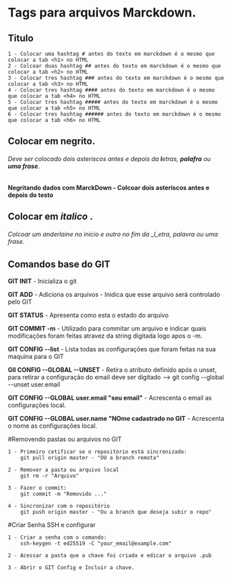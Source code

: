 
# Tags para arquivos Marckdown.
## Titulo 
    1 - Colocar uma hashtag # antes do texto em marckdown é o mesmo que colocar a tab <h1> no HTML
    2 - Colcoar duas hashtag ## antes do texto em marckdown é o mesmo que colocar a tab <h2> no HTML
    3 - Colocar tres hashtag ### antes do texto em marckdown é o mesmo que colocar a tab <h3> no HTML
    4 - Colocar tres hashtag #### antes do texto em marckdown é o mesmo que colocar a tab <h4> no HTML
    5 - Colocar tres hashtag ##### antes do texto em marckdown é o mesmo que colocar a tab <h5> no HTML
    6 - Colocar tres hashtag ###### antes do texto em marckdown é o mesmo que colocar a tab <h6> no HTML


## Colocar em **negrito**.
###### Deve ser colocado dois asteriscos antes e depois da **l**etras, **palafra** ou **uma frase**. 
**Negritando dados com MarckDown - Colcoar dois asteriscos antes e depois do testo**


## Colocar em   _italico_ .
###### Colcoar um anderlaine no inicio e outro no fim da _l_etra, _palavra_ ou _uma frase_.


## Comandos base do GIT
**GIT INIT** - Inicializa o git

**GIT ADD** - Adiciona os arquivos - Inidica que esse arquivo será controlado pelo GIT

**GIT STATUS** - Apresenta como esta o estado do arquivo

**GIT COMMIT -m** - Utilizado para commitar um arquivo e indicar quais modificações foram feitas atravez da 
string digitada logo apos o -m.

**GIT CONFIG --list** - Lista todas as configurações que foram feitas na sua maquina para o GIT

**GII CONFIG --GLOBAL --UNSET** - Retira o atributo definido após o unset, para retirar a configuração do email deve ser digitado --> git config --global --unset user.email

**GIT CONFIG --GLOBAL user.email "seu email"** - Acrescenta o email as configurações local.

**GIT CONFIG --GLOBAL user.name "NOme cadastrado no GIT** -  Acrescenta o nome as configurações local.

#Removendo pastas ou arquivos no GIT

    1 - Primeiro cetificar se o repositório está sincronizado:
        git pull origin master - "OU a branch remota"

    2 - Remover a pasta ou arquivo local
        git rm -r "Arquivo"

    3 - Fazer o commit:
        git commit -m "Removido ..."
        
    4 - Sincronizar com o repositório
        git push origin master - "Ou a branch que deseja subir o repo"


#Criar Senha SSH e configurar

    1 - Criar a senha com o comando:
        ssh-keygen -t ed25519 -C "your_email@example.com"
    
    2 - Acessar a pasta que a chave foi criada e edicar o arquivo .pub

    3 - Abrir o GIT Config e Incluir a chave.